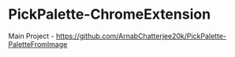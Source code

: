 # PickPalette-ChromeExtension
Main Project - https://github.com/ArnabChatterjee20k/PickPalette-PaletteFromImage

